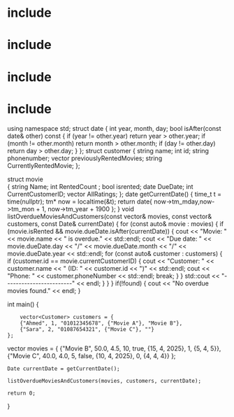 # include <iostream>
# include <vector>
# include<string>
# include<ctime>
using namespace std;
struct date {
    int year, month, day;
    bool isAfter(const date& other)
        const {
        if (year != other.year)
            return year > other.year;
        if (month != other.month)
            return month > other.month;
        if (day != other.day)
            return day > other.day;
       }
    };
struct customer 
{
    string name;
    int id;
    string phonenumber;
    vector <string>
        previouslyRentedMovies;
    string CurrentlyRentedMovie;
};

struct movie  
{
  string Name;
    int RentedCount ;
    bool  isrented;
    date DueDate;
    int CurrentCustomerID;
    vector<int> AllRatings;
};
date getCurrentDate()
{
    time_t t = time(nullptr);
    tm* now = localtime(&t);
    return date{ now->tm_mday,now->tm_mon + 1, now->tm_year + 1900 };
}
void listOverdueMoviesAndCustomers(const vector<Movie>& movies, const vector<Customer>& customers, const Date& currentDate) {
    for (const auto& movie : movies) {
        if (movie.isRented && movie.dueDate.isAfter(currentDate)) {
            cout << "Movie: " << movie.name << " is overdue." << std::endl;
            cout << "Due date: " << movie.dueDate.day << "/" << movie.dueDate.month << "/" << movie.dueDate.year << std::endl;
            for (const auto& customer : customers) {
                if (customer.id == movie.currentCustomerID) {
                    cout << "Customer: " << customer.name << " (ID: " << customer.id << ")" << std::endl;
                    cout << "Phone: " << customer.phoneNumber << std::endl;
                    break;
                }
            }
            std::cout << "------------------------" << endl;
        }
    }
}
 if(!found)
 {
    cout << "No overdue movies found." << endl;
 }


int main() {
    
        vector<Customer> customers = {
        {"Ahmed", 1, "01012345678", {"Movie A"}, "Movie B"},
        {"Sara", 2, "01087654321", {"Movie C"}, ""}
    };

   vector<Movie> movies = {
        {"Movie B", 50.0, 4.5, 10, true, {15, 4, 2025}, 1, {5, 4, 5}},
        {"Movie C", 40.0, 4.0, 5, false, {10, 4, 2025}, 0, {4, 4, 4}}
    };

    Date currentDate = getCurrentDate();

    listOverdueMoviesAndCustomers(movies, customers, currentDate);

    return 0;
}

